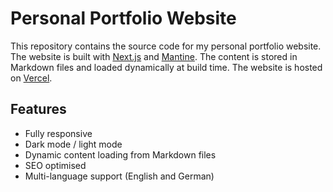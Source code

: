 # Personal Portfolio Website

This repository contains the source code for my personal portfolio website. The website is built with [Next.js](https://nextjs.org/) and [Mantine](https://mantine.dev/). The content is stored in Markdown files and loaded dynamically at build time. The website is hosted on [Vercel](https://vercel.com/).

## Features

- Fully responsive
- Dark mode / light mode
- Dynamic content loading from Markdown files
- SEO optimised
- Multi-language support (English and German)
